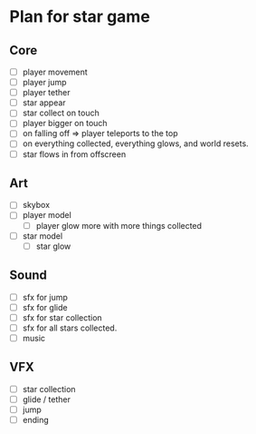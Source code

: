 # Plan for star game

## Core
- [ ] player movement
- [ ] player jump
- [ ] player tether
- [ ] star appear
- [ ] star collect on touch
- [ ] player bigger on touch
- [ ] on falling off => player teleports to the top
- [ ] on everything collected, everything glows, and world resets.
- [ ] star flows in from offscreen

## Art
- [ ] skybox
- [ ] player model
    - [ ] player glow more with more things collected
- [ ] star model
    - [ ] star glow

## Sound
- [ ] sfx for jump
- [ ] sfx for glide
- [ ] sfx for star collection
- [ ] sfx for all stars collected.
- [ ] music

## VFX
- [ ] star collection
- [ ] glide / tether
- [ ] jump
- [ ] ending
